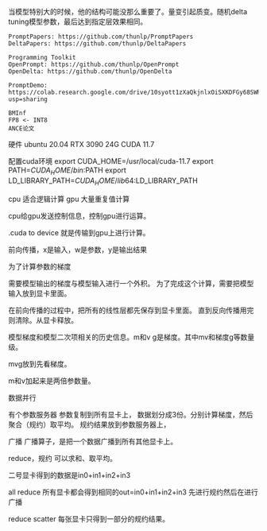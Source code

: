 当模型特别大的时候，他的结构可能没那么重要了。量变引起质变。随机delta tuning模型参数，最后达到指定层效果相同。

    PromptPapers: https://github.com/thunlp/PromptPapers
    DeltaPapers: https://github.com/thunlp/DeltaPapers

    Programming Toolkit
    OpenPrompt: https://github.com/thunlp/OpenPrompt
    OpenDelta: https://github.com/thunlp/OpenDelta

    PromptDemo: https://colab.research.google.com/drive/10syott1zXaQkjnlxOiSXKDFGy68SWR0y?usp=sharing

    BMInf
    FP8 <- INT8
    ANCE论文



硬件
ubuntu 20.04 
RTX 3090 24G
CUDA 11.7


配置cuda环境
export CUDA_HOME=/usr/local/cuda-11.7
export PATH=$CUDA_HOME/bin:$PATH
export LD_LIBRARY_PATH=$CUDA_HOME/lib64:$LD_LIBRARY_PATH






cpu 适合逻辑计算
gpu 大量重复值计算

cpu给gpu发送控制信息，控制gpu进行运算。

.cuda to device 就是传输到gpu上进行计算。






前向传播，x是输入，w是参数，y是输出结果

为了计算参数的梯度

需要模型输出的梯度与模型输入进行一个外积。
为了完成这个计算，需要把模型输入放到显卡里面。

在前向传播的过程中，把所有的线性层都先保存到显卡里面。
直到反向传播用完则清除。从显卡释放。



模型梯度和模型二次项相关的历史信息。m和v
g是梯度。其中mv和梯度g等数量级。

mvg放到先看梯度。

m和v加起来是两倍参数量。



数据并行

有个参数服务器
参数复制到所有显卡上，
数据划分成3份。分别计算梯度，然后聚合（规约）取平均。
规约结果放到参数服务器上，







广播
广播算子，是把一个数据广播到所有其他显卡上。

reduce，规约
可以求和、取平均。

二号显卡得到的数据是in0+in1+in2+in3


all reduce
所有显卡都会得到相同的out=in0+in1+in2+in3
先进行规约然后在进行广播

reduce scatter
每张显卡只得到一部分的规约结果。











